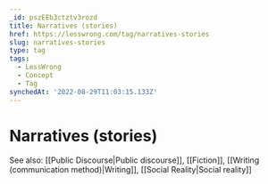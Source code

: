 ```yaml
---
_id: pszEEb3ctztv3rozd
title: Narratives (stories)
href: https://lesswrong.com/tag/narratives-stories
slug: narratives-stories
type: tag
tags:
  - LessWrong
  - Concept
  - Tag
synchedAt: '2022-08-29T11:03:15.133Z'
---
```


# Narratives (stories)

See also: [[Public Discourse|Public discourse]], [[Fiction]], [[Writing (communication method)|Writing]], [[Social Reality|Social reality]]
